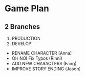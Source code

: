 
# Game Plan
## 2 Branches
1. PRODUCTION
2. DEVELOP

- RENAME CHARACTER  (Anna)
- OH NO! Fix Typos (Rinni)
- ADD NEW CHARACTERS (Fang)
- IMPROVE STORY ENDING (Jason)
